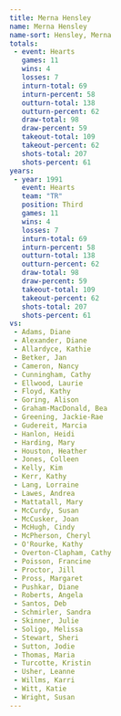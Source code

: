 ```yaml
---
title: Merna Hensley
name: Merna Hensley
name-sort: Hensley, Merna
totals:
 - event: Hearts
   games: 11
   wins: 4
   losses: 7
   inturn-total: 69
   inturn-percent: 58
   outturn-total: 138
   outturn-percent: 62
   draw-total: 98
   draw-percent: 59
   takeout-total: 109
   takeout-percent: 62
   shots-total: 207
   shots-percent: 61
years:
 - year: 1991
   event: Hearts
   team: "TR"
   position: Third
   games: 11
   wins: 4
   losses: 7
   inturn-total: 69
   inturn-percent: 58
   outturn-total: 138
   outturn-percent: 62
   draw-total: 98
   draw-percent: 59
   takeout-total: 109
   takeout-percent: 62
   shots-total: 207
   shots-percent: 61
vs:
 - Adams, Diane
 - Alexander, Diane
 - Allardyce, Kathie
 - Betker, Jan
 - Cameron, Nancy
 - Cunningham, Cathy
 - Ellwood, Laurie
 - Floyd, Kathy
 - Goring, Alison
 - Graham-MacDonald, Bea
 - Greening, Jackie-Rae
 - Gudereit, Marcia
 - Hanlon, Heidi
 - Harding, Mary
 - Houston, Heather
 - Jones, Colleen
 - Kelly, Kim
 - Kerr, Kathy
 - Lang, Lorraine
 - Lawes, Andrea
 - Mattatall, Mary
 - McCurdy, Susan
 - McCusker, Joan
 - McHugh, Cindy
 - McPherson, Cheryl
 - O'Rourke, Kathy
 - Overton-Clapham, Cathy
 - Poisson, Francine
 - Proctor, Jill
 - Pross, Margaret
 - Pushkar, Diane
 - Roberts, Angela
 - Santos, Deb
 - Schmirler, Sandra
 - Skinner, Julie
 - Soligo, Melissa
 - Stewart, Sheri
 - Sutton, Jodie
 - Thomas, Maria
 - Turcotte, Kristin
 - Usher, Leanne
 - Willms, Karri
 - Witt, Katie
 - Wright, Susan
---
```

